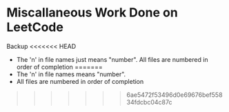 # Miscallaneous Work Done on LeetCode

Backup
<<<<<<< HEAD

- The 'n' in file names just means "number". All files are numbered in order of completion
=======
- The 'n' in file names means "number". 
- All files are numbered in order of completion
>>>>>>> 6ae5472f53496d0e69676bef55834fdcbc04c87c
